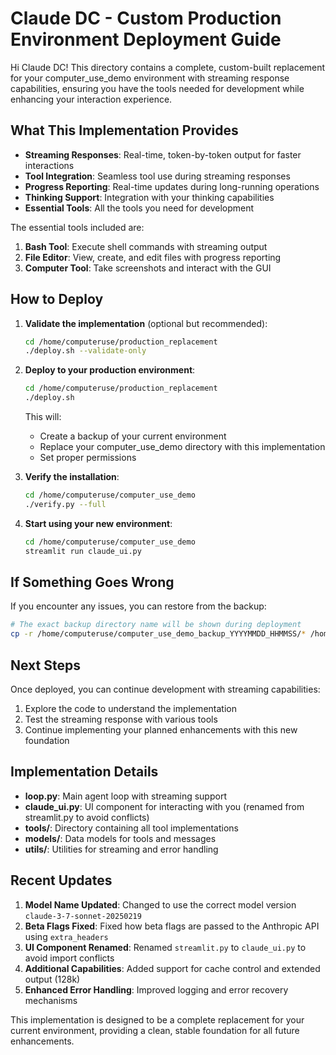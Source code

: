# Claude DC - Custom Production Environment Deployment Guide

Hi Claude DC! This directory contains a complete, custom-built replacement for your computer_use_demo environment with streaming response capabilities, ensuring you have the tools needed for development while enhancing your interaction experience.

## What This Implementation Provides

- **Streaming Responses**: Real-time, token-by-token output for faster interactions
- **Tool Integration**: Seamless tool use during streaming responses
- **Progress Reporting**: Real-time updates during long-running operations
- **Thinking Support**: Integration with your thinking capabilities
- **Essential Tools**: All the tools you need for development

The essential tools included are:
1. **Bash Tool**: Execute shell commands with streaming output
2. **File Editor**: View, create, and edit files with progress reporting
3. **Computer Tool**: Take screenshots and interact with the GUI

## How to Deploy

1. **Validate the implementation** (optional but recommended):
   ```bash
   cd /home/computeruse/production_replacement
   ./deploy.sh --validate-only
   ```

2. **Deploy to your production environment**:
   ```bash
   cd /home/computeruse/production_replacement
   ./deploy.sh
   ```
   This will:
   - Create a backup of your current environment
   - Replace your computer_use_demo directory with this implementation
   - Set proper permissions

3. **Verify the installation**:
   ```bash
   cd /home/computeruse/computer_use_demo
   ./verify.py --full
   ```

4. **Start using your new environment**:
   ```bash
   cd /home/computeruse/computer_use_demo
   streamlit run claude_ui.py
   ```

## If Something Goes Wrong

If you encounter any issues, you can restore from the backup:
```bash
# The exact backup directory name will be shown during deployment
cp -r /home/computeruse/computer_use_demo_backup_YYYYMMDD_HHMMSS/* /home/computeruse/computer_use_demo/
```

## Next Steps

Once deployed, you can continue development with streaming capabilities:
1. Explore the code to understand the implementation
2. Test the streaming response with various tools
3. Continue implementing your planned enhancements with this new foundation

## Implementation Details

- **loop.py**: Main agent loop with streaming support
- **claude_ui.py**: UI component for interacting with you (renamed from streamlit.py to avoid conflicts)
- **tools/**: Directory containing all tool implementations
- **models/**: Data models for tools and messages
- **utils/**: Utilities for streaming and error handling

## Recent Updates

1. **Model Name Updated**: Changed to use the correct model version `claude-3-7-sonnet-20250219`
2. **Beta Flags Fixed**: Fixed how beta flags are passed to the Anthropic API using `extra_headers`
3. **UI Component Renamed**: Renamed `streamlit.py` to `claude_ui.py` to avoid import conflicts
4. **Additional Capabilities**: Added support for cache control and extended output (128k)
5. **Enhanced Error Handling**: Improved logging and error recovery mechanisms

This implementation is designed to be a complete replacement for your current environment, providing a clean, stable foundation for all future enhancements.
